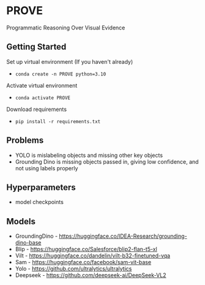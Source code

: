 # PROVE
Programmatic Reasoning Over Visual Evidence

## Getting Started
Set up virtual environment (If you haven't already)
- `conda create -n PROVE python=3.10`

Activate virtual environment
- `conda activate PROVE`

Download requirements
- `pip install -r requirements.txt`


## Problems
- YOLO is mislabeling objects and missing other key objects
- Grounding Dino is missing objects passed in, giving low confidence, and not using labels properly

## Hyperparameters
- model checkpoints

## Models
- GroundingDino - https://huggingface.co/IDEA-Research/grounding-dino-base
- Blip - https://huggingface.co/Salesforce/blip2-flan-t5-xl
- Vilt - https://huggingface.co/dandelin/vilt-b32-finetuned-vqa
- Sam - https://huggingface.co/facebook/sam-vit-base
- Yolo - https://github.com/ultralytics/ultralytics
- Deepseek - https://github.com/deepseek-ai/DeepSeek-VL2
